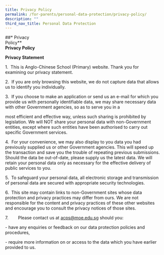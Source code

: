```yaml
---
title: Privacy Policy
permalink: /for-parents/personal-data-protection/privacy-policy/
description: ""
third_nav_title: Personal Data Protection
---
```

##* Privacy Policy**                                                                                                                 
**Privacy Policy**

**Privacy Statement**

1.  This is Anglo-Chinese School (Primary) website. Thank you for examining our privacy statement.

2.  If you are only browsing this website, we do not capture data that allows us to identify you individually.

3.  If you choose to make an application or send us an e-mail for which you provide us with personally identifiable data, we may share necessary data with other Government agencies, so as to serve you in a

  

most efficient and effective way, unless such sharing is prohibited by legislation. We will NOT share your personal data with non-Government entities, except where such entities have been authorised to carry out specific Government services.

4.  For your convenience, we may also display to you data you had previously supplied us or other Government agencies. This will speed up the transaction and save you the trouble of repeating previous submissions. Should the data be out-of-date, please supply us the latest data. We will retain your personal data only as necessary for the effective delivery of public services to you.

5.  To safeguard your personal data, all electronic storage and transmission of personal data are secured with appropriate security technologies.

6.  This site may contain links to non-Government sites whose data protection and privacy practices may differ from ours. We are not responsible for the content and privacy practices of these other websites and encourage you to consult the privacy notices of those sites.

7.        Please contact us at [acps@moe.edu.sg](mailto:acps@moe.edu.sg) should you:

\- have any enquiries or feedback on our data protection policies and procedures,

\- require more information on or access to the data which you have earlier provided to us.